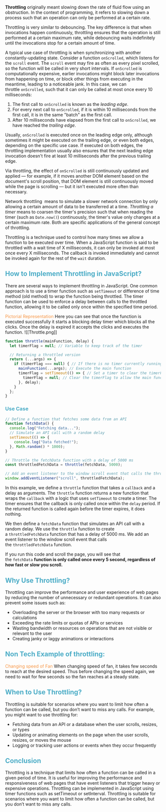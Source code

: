 **Throttling** originally meant slowing down the rate of fluid flow using an obstruction. In the context of programming, it refers to slowing down a process such that an operation can only be performed at a certain rate.

Throttling is very similar to debouncing. The key difference is that when invocations happen continuously, throttling ensures that the operation is still performed at a certain maximum rate, while debouncing waits indefinitely until the invocations stop for a certain amount of time.

A typical use case of throttling is when synchronizing with another constantly-updating state. Consider a function `onScrolled`, which listens for the `scroll` event. The `scroll` event may fire as often as every pixel scrolled, so the function will be called in very short intervals. If `onScrolled` is computationally expensive, earlier invocations might block later invocations from happening on time, or block other things from executing in the meantime, leading to a noticeable jank. In this case, we can throttle `onScrolled`, such that it can only be called at most once every 10 milliseconds:

1. The first call to `onScrolled` is known as the _leading edge_.
2. For every next call to `onScrolled`, if it is within 10 milliseconds from the first call, it is in the same "batch" as the first call.
3. After 10 milliseconds have elapsed from the first call to `onScrolled`, we have reached the _trailing edge_.

Usually, `onScrolled` is executed once on the leading edge only, although sometimes it might be executed on the trailing edge, or even both edges, depending on the specific use case. If executed on both edges, the throttling implementation usually also ensures that the next leading edge invocation doesn't fire at least 10 milliseconds after the previous trailing edge.

Via throttling, the effect of `onScrolled` is still continuously updated and applied — for example, if it moves another DOM element based on the document's scroll position, that DOM element is still continuously moved while the page is scrolling — but it isn't executed more often than necessary.

Network throttling  means to simulate a slower network connection by only allowing a certain amount of data to be transferred at a time. _Throttling a timer_ means to coarsen the timer's precision such that when reading the timer (such as `Date.now()`) continuously, the timer's value only changes at a certain maximum rate. Both are specific applications of the general concept of throttling.

Throttling is a technique used to control how many times we allow a function to be executed over time. When a JavaScript function is said to be throttled with a wait time of X milliseconds, it can only be invoked at most once every X milliseconds. The callback is invoked immediately and cannot be invoked again for the rest of the `wait` duration.

## <font color="#4bacc6">How to Implement Throttling in JavaScript?</font>

There are several ways to implement throttling in JavaScript. One common approach is to use a timer function such as `setTimeout` or difference of time method (old method) to wrap the function being throttled. The timer function can be used to enforce a delay between calls to the throttled function, allowing it to be called only once within the specified time period.

<font color="#f79646">Pictorial Representation</font>
Here you can see that once the function is executed successfully it starts a blocking delay timer which blocks all the clicks. Once the delay is expired it accepts the clicks and executes the function.
![[Throttle.png]]

```js
function throttle(mainFunction, delay) {
  let timerFlag = null; // Variable to keep track of the timer

  // Returning a throttled version 
  return (...args) => {
    if (timerFlag === null) { // If there is no timer currently running
      mainFunction(...args); // Execute the main function 
      timerFlag = setTimeout(() => { // Set a timer to clear the timerFlag after the specified delay
        timerFlag = null; // Clear the timerFlag to allow the main function to be executed again
      }, delay);
    }
  };
}
```

### <font color="#4bacc6">Use Case</font>

```js
// Define a function that fetches some data from an API
function fetchData() {
  console.log("Fetching data...");
  // Simulate an API call with a random delay
  setTimeout(() => {
    console.log("Data fetched!");
  }, Math.random() * 1000);
}

// Throttle the fetchData function with a delay of 5000 ms
const throttledFetchData = throttle(fetchData, 5000);

// Add an event listener to the window scroll event that calls the throttledFetchData function
window.addEventListener("scroll", throttledFetchData);
```

In this example, we define a `throttle` function that takes a `callback` and a delay as arguments. The `throttle` function returns a new function that wraps the `callback` with a logic that uses `setTimeout` to create a timer. The timer ensures that the callback is only called once within the `delay` period. If the returned function is called again before the timer expires, it does nothing.

We then define a `fetchData` function that simulates an API call with a random delay. We use the `throttle` function to create a `throttledFetchData` function that has a delay of 5000 ms. We add an event listener to the window scroll event that calls the `throttledFetchData` function.

If you run this code and scroll the page, you will see that the `fetchData` **function is only called once every 5 second, regardless of how fast or slow you scroll.**

## <font color="#4bacc6">Why Use Throttling?</font>

Throttling can improve the performance and user experience of web pages by reducing the number of unnecessary or redundant operations. It can also prevent some issues such as:

- Overloading the server or the browser with too many requests or calculations
- Exceeding the rate limits or quotas of APIs or services
- Wasting bandwidth or resources on operations that are not visible or relevant to the user
- Creating janky or laggy animations or interactions

## <font color="#4bacc6"> Non Tech Example of throttling:</font>

<font color="#f79646">Changing speed of Fan</font>
When changing speed of fan, it takes few seconds to reach at the desired speed. Thus before changing the speed again, we need to wait for few seconds so the fan reaches at a steady state.

## <font color="#4bacc6">When to Use Throttling?</font>

Throttling is suitable for scenarios where you want to limit how often a function can be called, but you don’t want to miss any calls. For example, you might want to use throttling for:

- Fetching data from an API or a database when the user scrolls, resizes, or types
- Updating or animating elements on the page when the user scrolls, resizes, or moves the mouse
- Logging or tracking user actions or events when they occur frequently

## <font color="#4bacc6">Conclusion</font>

Throttling is a technique that limits how often a function can be called in a given period of time. It is useful for improving the performance and responsiveness of web pages that have event listeners that trigger heavy or expensive operations. Throttling can be implemented in JavaScript using timer functions such as setTimeout or setInterval. Throttling is suitable for scenarios where you want to limit how often a function can be called, but you don’t want to miss any calls.